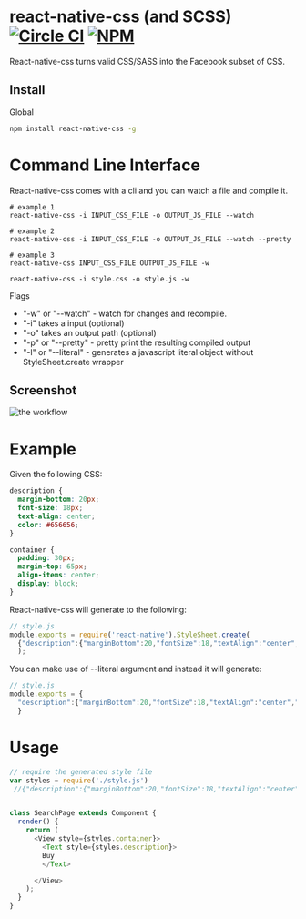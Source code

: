 # react-native-css (and SCSS) [![Circle CI](https://circleci.com/gh/sabeurthabti/react-native-css.svg?style=svg&circle-token=a140907997e6a37c6c5ec75f04e8150cef049ff6)](https://circleci.com/gh/sabeurthabti/react-native-css) [![NPM](https://img.shields.io/npm/dm/react-native-css.svg?style=flat-square)](https://www.npmjs.com/package/react-native-css)

 React-native-css turns valid CSS/SASS into the Facebook subset of CSS.

## Install

Global

```bash
npm install react-native-css -g
```

# Command Line Interface

React-native-css comes with a cli and you can watch a file and compile it.

``` shell
# example 1
react-native-css -i INPUT_CSS_FILE -o OUTPUT_JS_FILE --watch
```

``` shell
# example 2
react-native-css -i INPUT_CSS_FILE -o OUTPUT_JS_FILE --watch --pretty
```

``` shell
# example 3
react-native-css INPUT_CSS_FILE OUTPUT_JS_FILE -w
```

``` shell
react-native-css -i style.css -o style.js -w
```

Flags
- "-w" or "--watch" - watch for changes and recompile.
- "-i" takes a input (optional)
- "-o" takes an output path (optional)
- "-p" or "--pretty" - pretty print the resulting compiled output
- "-l" or "--literal" - generates a javascript literal object without StyleSheet.create wrapper

## Screenshot

![the workflow](http://i.imgur.com/i2OdwiY.png)

# Example

Given the following CSS:

``` css
description {
  margin-bottom: 20px;
  font-size: 18px;
  text-align: center;
  color: #656656;
}

container {
  padding: 30px;
  margin-top: 65px;
  align-items: center;
  display: block;
}

```

React-native-css will generate to the following:

``` javascript
// style.js
module.exports = require('react-native').StyleSheet.create(
  {"description":{"marginBottom":20,"fontSize":18,"textAlign":"center","color":"#656656"},"container":{"padding":30,"marginTop":65,"alignItems":"center"}}
  );
```  
You can make use of --literal argument and instead it will generate:
``` javascript
// style.js
module.exports = {
  "description":{"marginBottom":20,"fontSize":18,"textAlign":"center","color":"#656656"},"container":{"padding":30,"marginTop":65,"alignItems":"center"}
  }
```  

# Usage
```js
// require the generated style file
var styles = require('./style.js')
 //{"description":{"marginBottom":20,"fontSize":18,"textAlign":"center","color":"#656656"},"container":{"padding":30,"marginTop":65,"alignItems":"center"}}


class SearchPage extends Component {
  render() {
    return (
      <View style={styles.container}>
        <Text style={styles.description}>
        Buy
        </Text>

      </View>
    );
  }
}

```
